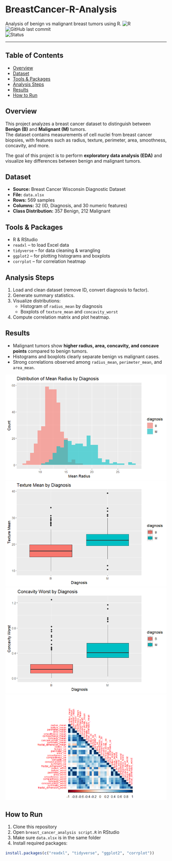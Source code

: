 # BreastCancer-R-Analysis
Analysis of benign vs malignant breast tumors using R.
![R](https://img.shields.io/badge/R-276DC3?style=for-the-badge&logo=r&logoColor=white)  
![GitHub last commit](https://img.shields.io/github/last-commit/anshigupta18/BreastCancer-R-Analysis)  
![Status](https://img.shields.io/badge/Status-Completed-brightgreen)  

---

##  Table of Contents
- [Overview](#overview)
- [Dataset](#dataset)
- [Tools & Packages](#tools--packages)
- [Analysis Steps](#analysis-steps)
- [Results](#results)
- [How to Run](#how-to-run)
## Overview
This project analyzes a breast cancer dataset to distinguish between **Benign (B)** and **Malignant (M)** tumors.  
The dataset contains measurements of cell nuclei from breast cancer biopsies, with features such as radius, texture, perimeter, area, smoothness, concavity, and more.  

The goal of this project is to perform **exploratory data analysis (EDA)** and visualize key differences between benign and malignant tumors.

##  Dataset
- **Source:** Breast Cancer Wisconsin Diagnostic Dataset  
- **File:** `data.xlsx`  
- **Rows:** 569 samples  
- **Columns:** 32 (ID, Diagnosis, and 30 numeric features)  
- **Class Distribution:** 357 Benign, 212 Malignant  

## Tools & Packages
- R & RStudio  
- `readxl` – to load Excel data  
- `tidyverse` – for data cleaning & wrangling  
- `ggplot2` – for plotting histograms and boxplots  
- `corrplot` – for correlation heatmap 

## Analysis Steps
1. Load and clean dataset (remove ID, convert diagnosis to factor).  
2. Generate summary statistics.  
3. Visualize distributions:  
   - Histogram of `radius_mean` by diagnosis  
   - Boxplots of `texture_mean` and `concavity_worst`  
4. Compute correlation matrix and plot heatmap.  

## Results
- Malignant tumors show **higher radius, area, concavity, and concave points** compared to benign tumors.  
- Histograms and boxplots clearly separate benign vs malignant cases.  
- Strong correlations observed among `radius_mean`, `perimeter_mean`, and `area_mean`.  

![Distribution of Mean Radius by Diagnosis - Histogram](images/Histogram.png)
![Texture Mean by Diagnosis - Boxplot](images/texture-mean-by-diagnosis-boxplot1.png)
![Concavity Worst by Diagnosis - Boxplot](images/Concavity-Worst-by-Diagnosis-boxplot2.png)
![Correlation Heatmap](images/heatmap.png)

## How to Run
1. Clone this repository  
2. Open `breast_cancer_analysis script.R` in RStudio  
3. Make sure `data.xlsx` is in the same folder  
4. Install required packages:  

```r
install.packages(c("readxl", "tidyverse", "ggplot2", "corrplot"))
